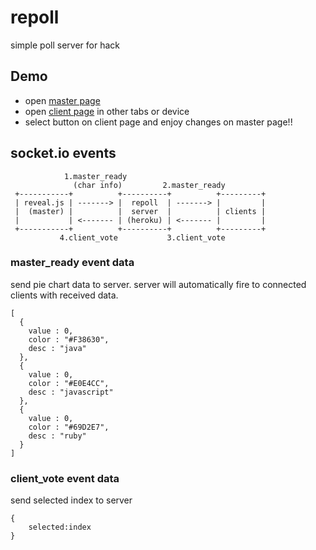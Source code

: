# repoll

simple poll server for hack

## Demo

* open [master page](http://octoberskyjs-lab.github.io/repoll/)
* open [client page](http://repoll.herokuapp.com/) in other tabs or device
* select button on client page and enjoy changes on master page!!

## socket.io events

```
            1.master_ready
              (char info)         2.master_ready
 +-----------+          +----------+          +---------+
 | reveal.js | -------> |  repoll  | -------> |         |
 |  (master) |          |  server  |          | clients |
 |           | <------- | (heroku) | <------- |         |
 +-----------+          +----------+          +---------+
           4.client_vote           3.client_vote
```

### master_ready event data

send pie chart data to server. server will automatically fire to connected clients with received data.

```
[
  {
    value : 0,
    color : "#F38630",
    desc : "java"
  },
  {
    value : 0,
    color : "#E0E4CC",
    desc : "javascript"
  },
  {
    value : 0,
    color : "#69D2E7",
    desc : "ruby"
  }
]
```

### client_vote event data

send selected index to server

```
{
    selected:index
}
```
